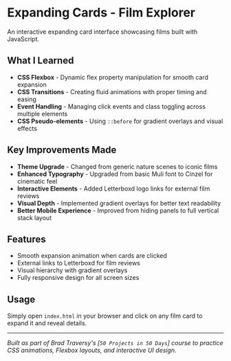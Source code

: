 # Expanding Cards - Film Explorer

An interactive expanding card interface showcasing films built with JavaScript.

## What I Learned

- **CSS Flexbox** - Dynamic flex property manipulation for smooth card expansion
- **CSS Transitions** - Creating fluid animations with proper timing and easing
- **Event Handling** - Managing click events and class toggling across multiple elements
- **CSS Pseudo-elements** - Using `::before` for gradient overlays and visual effects

## Key Improvements Made

- **Theme Upgrade** - Changed from generic nature scenes to iconic films
- **Enhanced Typography** - Upgraded from basic Muli font to Cinzel for cinematic feel
- **Interactive Elements** - Added Letterboxd logo links for external film reviews
- **Visual Depth** - Implemented gradient overlays for better text readability
- **Better Mobile Experience** - Improved from hiding panels to full vertical stack layout

## Features

- Smooth expansion animation when cards are clicked
- External links to Letterboxd for film reviews
- Visual hierarchy with gradient overlays
- Fully responsive design for all screen sizes

## Usage

Simply open `index.html` in your browser and click on any film card to expand it and reveal details.

---

*Built as part of Brad Traversy's [`50 Projects in 50 Days`] course to practice CSS animations, Flexbox layouts, and interactive UI design.*
